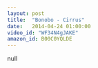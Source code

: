 ```yaml
---
layout: post
title:  "Bonobo - Cirrus"
date:   2014-04-24 01:00:00
video_id: "WF34N4gJAKE"
amazon_id: B00C0YQLDE
---
```

null
